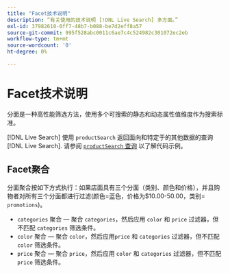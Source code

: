 ```yaml
---
title: "Facet技术说明"
description: “有关使用的技术说明 [!DNL Live Search] 多方面。”
exl-id: 37982610-0ff7-48b7-b088-be7d2eff8a57
source-git-commit: 995f528abc0011c6ae7c4c524982c301072ec2eb
workflow-type: tm+mt
source-wordcount: '0'
ht-degree: 0%

---
```


# Facet技术说明

分面是一种高性能筛选方法，使用多个可搜索的静态和动态属性值维度作为搜索标准。

[!DNL Live Search] 使用 `productSearch` 返回面向和特定于的其他数据的查询 [!DNL Live Search]. 请参阅 [`productSearch` 查询](https://developer.adobe.com/commerce/webapi/graphql/schema/live-search/queries/product-search/) 以了解代码示例。

## Facet聚合

分面聚合按如下方式执行：如果店面具有三个分面（类别、颜色和价格），并且购物者对所有三个分面都进行过滤(颜色=蓝色，价格为$10.00-50.00，类别= `promotions`)。

* `categories` 聚合 — 聚合 `categories`，然后应用 `color` 和 `price` 过滤器，但不匹配 `categories` 筛选条件。
* `color` 聚合 — 聚合 `color`，然后应用`price` 和 `categories` 过滤器，但不匹配 `color` 筛选条件。
* `price` 聚合 — 聚合 `price`，然后应用 `color` 和 `categories` 过滤器，但不匹配 `price` 筛选条件。
